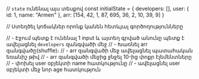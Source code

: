 // `state` ունենալ  այս տեսքով
const initialState = {
  developers: [],
  user: {
    id: 1,
    name: "Armen"
  },
  arr: [154, 42, 1, 87, 695, 36, 2, 10, 39, 9]
}

// Ստեղծել կոճակներ որոնք կանեն հետևյալ գործողությունները

// - Էջում պետք է ունենալ 1 input և այտեղ գրված անունը պետք է ավելացնել `developers` զանգվածի մեջ
// - Խառնել arr զանգվածը(shuffle)։
// - arr զանգվածի մեջ ավելացնել պատահական եռանիշ թիվ
// - arr զանգվածի մեջից ջնջել 10-ից փոքր էլեմենտները
// - փոխել user օբյեկտի name հատկությունը
// - ավելացնել user օբյեկտի մեջ նոր age հատկություն
